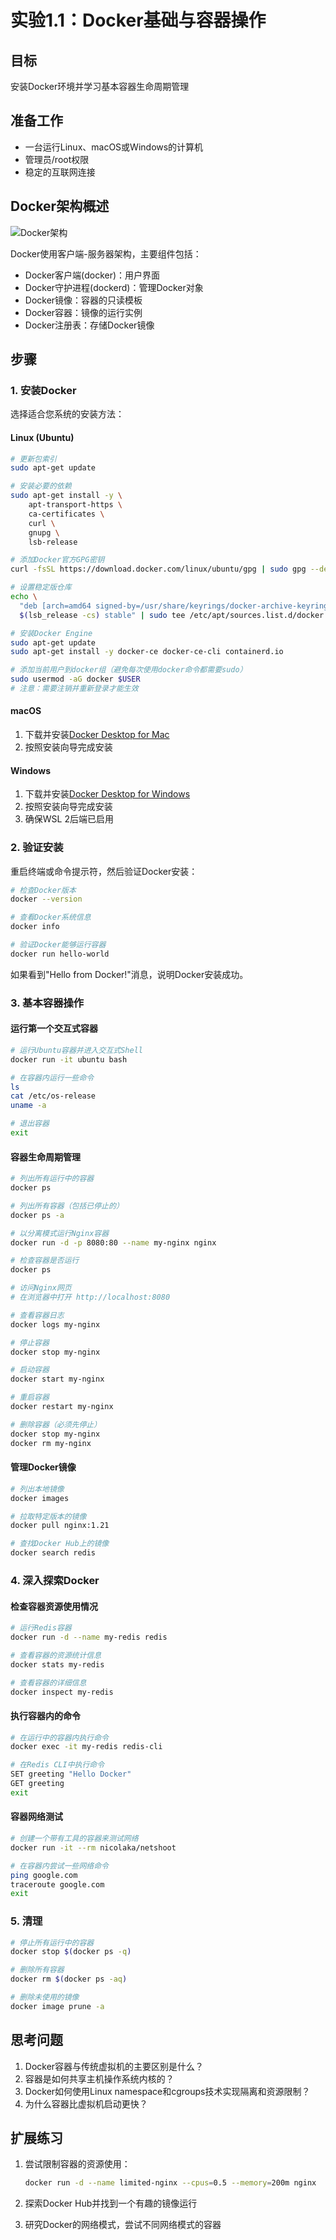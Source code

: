 # 实验1.1：Docker基础与容器操作

## 目标
安装Docker环境并学习基本容器生命周期管理

## 准备工作
- 一台运行Linux、macOS或Windows的计算机
- 管理员/root权限
- 稳定的互联网连接

## Docker架构概述
![Docker架构](https://docs.docker.com/engine/images/architecture.svg)

Docker使用客户端-服务器架构，主要组件包括：
- Docker客户端(docker)：用户界面
- Docker守护进程(dockerd)：管理Docker对象
- Docker镜像：容器的只读模板
- Docker容器：镜像的运行实例
- Docker注册表：存储Docker镜像

## 步骤

### 1. 安装Docker

选择适合您系统的安装方法：

#### Linux (Ubuntu)
```bash
# 更新包索引
sudo apt-get update

# 安装必要的依赖
sudo apt-get install -y \
    apt-transport-https \
    ca-certificates \
    curl \
    gnupg \
    lsb-release

# 添加Docker官方GPG密钥
curl -fsSL https://download.docker.com/linux/ubuntu/gpg | sudo gpg --dearmor -o /usr/share/keyrings/docker-archive-keyring.gpg

# 设置稳定版仓库
echo \
  "deb [arch=amd64 signed-by=/usr/share/keyrings/docker-archive-keyring.gpg] https://download.docker.com/linux/ubuntu \
  $(lsb_release -cs) stable" | sudo tee /etc/apt/sources.list.d/docker.list > /dev/null

# 安装Docker Engine
sudo apt-get update
sudo apt-get install -y docker-ce docker-ce-cli containerd.io

# 添加当前用户到docker组（避免每次使用docker命令都需要sudo）
sudo usermod -aG docker $USER
# 注意：需要注销并重新登录才能生效
```

#### macOS
1. 下载并安装[Docker Desktop for Mac](https://www.docker.com/products/docker-desktop)
2. 按照安装向导完成安装

#### Windows
1. 下载并安装[Docker Desktop for Windows](https://www.docker.com/products/docker-desktop)
2. 按照安装向导完成安装
3. 确保WSL 2后端已启用

### 2. 验证安装

重启终端或命令提示符，然后验证Docker安装：

```bash
# 检查Docker版本
docker --version

# 查看Docker系统信息
docker info

# 验证Docker能够运行容器
docker run hello-world
```

如果看到"Hello from Docker!"消息，说明Docker安装成功。

### 3. 基本容器操作

#### 运行第一个交互式容器

```bash
# 运行Ubuntu容器并进入交互式Shell
docker run -it ubuntu bash

# 在容器内运行一些命令
ls
cat /etc/os-release
uname -a

# 退出容器
exit
```

#### 容器生命周期管理

```bash
# 列出所有运行中的容器
docker ps

# 列出所有容器（包括已停止的）
docker ps -a

# 以分离模式运行Nginx容器
docker run -d -p 8080:80 --name my-nginx nginx

# 检查容器是否运行
docker ps

# 访问Nginx网页
# 在浏览器中打开 http://localhost:8080

# 查看容器日志
docker logs my-nginx

# 停止容器
docker stop my-nginx

# 启动容器
docker start my-nginx

# 重启容器
docker restart my-nginx

# 删除容器（必须先停止）
docker stop my-nginx
docker rm my-nginx
```

#### 管理Docker镜像

```bash
# 列出本地镜像
docker images

# 拉取特定版本的镜像
docker pull nginx:1.21

# 查找Docker Hub上的镜像
docker search redis
```

### 4. 深入探索Docker

#### 检查容器资源使用情况

```bash
# 运行Redis容器
docker run -d --name my-redis redis

# 查看容器的资源统计信息
docker stats my-redis

# 查看容器的详细信息
docker inspect my-redis
```

#### 执行容器内的命令

```bash
# 在运行中的容器内执行命令
docker exec -it my-redis redis-cli

# 在Redis CLI中执行命令
SET greeting "Hello Docker"
GET greeting
exit
```

#### 容器网络测试

```bash
# 创建一个带有工具的容器来测试网络
docker run -it --rm nicolaka/netshoot

# 在容器内尝试一些网络命令
ping google.com
traceroute google.com
exit
```

### 5. 清理

```bash
# 停止所有运行中的容器
docker stop $(docker ps -q)

# 删除所有容器
docker rm $(docker ps -aq)

# 删除未使用的镜像
docker image prune -a
```

## 思考问题

1. Docker容器与传统虚拟机的主要区别是什么？
2. 容器是如何共享主机操作系统内核的？
3. Docker如何使用Linux namespace和cgroups技术实现隔离和资源限制？
4. 为什么容器比虚拟机启动更快？

## 扩展练习

1. 尝试限制容器的资源使用：
   ```bash
   docker run -d --name limited-nginx --cpus=0.5 --memory=200m nginx
   ```

2. 探索Docker Hub并找到一个有趣的镜像运行
3. 研究Docker的网络模式，尝试不同网络模式的容器 